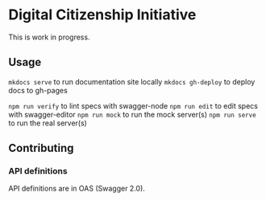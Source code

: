 # Digital Citizenship Initiative

This is work in progress.

## Usage

`mkdocs serve` to run documentation site locally
`mkdocs gh-deploy` to deploy docs to gh-pages

`npm run verify` to lint specs with swagger-node
`npm run edit` to edit specs with swagger-editor
`npm run mock` to run the mock server(s)
`npm run serve` to run the real server(s)

## Contributing

### API definitions

API definitions are in OAS (Swagger 2.0).
